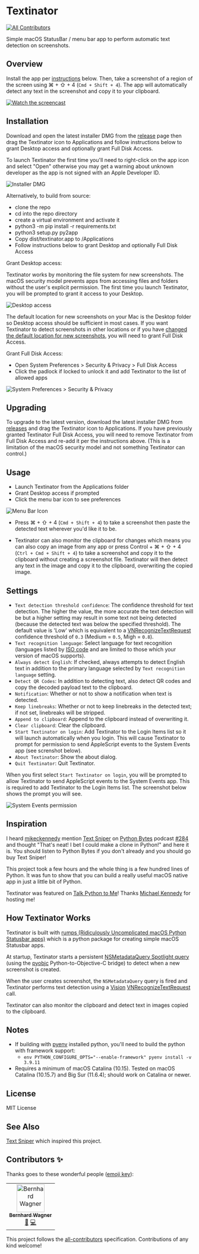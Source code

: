 # Textinator
<!-- ALL-CONTRIBUTORS-BADGE:START - Do not remove or modify this section -->
[![All Contributors](https://img.shields.io/badge/all_contributors-1-orange.svg?style=flat)](#contributors-)
<!-- ALL-CONTRIBUTORS-BADGE:END -->

Simple macOS StatusBar / menu bar app to perform automatic text detection on screenshots.

## Overview

Install the app per [instructions](#installation) below.  Then, take a screenshot of a region of the screen using ⌘ + ⇧ + 4 (`Cmd + Shift + 4`).  The app will automatically detect any text in the screenshot and copy it to your clipboard.

[![Watch the screencast](https://img.youtube.com/vi/K_3MXOeBBdY/maxresdefault.jpg)](https://youtu.be/K_3MXOeBBdY)

## Installation

Download and open the latest installer DMG from the [release](https://github.com/RhetTbull/textinator/releases) page then drag the Textinator icon to Applications and follow instructions below to grant Desktop access and optionally grant Full Disk Access.  

To launch Textinator the first time you'll need to right-click on the app icon and select "Open" otherwise you may get a warning about unknown developer as the app is not signed with an Apple Developer ID.

![Installer DMG](images/installer.png)

Alternatively, to build from source:

- clone the repo
- cd into the repo directory
- create a virtual environment and activate it
- python3 -m pip install -r requirements.txt
- python3 setup.py py2app
- Copy dist/textinator.app to /Applications
- Follow instructions below to grant Desktop and optionally Full Disk Access

Grant Desktop access:

Textinator works by monitoring the file system for new screenshots. The macOS security model prevents apps from accessing files and folders without the user's explicit permission. The first time you launch Textinator, you will be prompted to grant it access to your Desktop.

![Desktop access](images/textinator_desktop_access.png)

The default location for new screenshots on your Mac is the Desktop folder so Desktop access should be sufficient in most cases. If you want Textinator to detect screenshots in other locations or if you have [changed the default location for new screenshots](https://support.apple.com/en-us/HT201361), you will need to grant Full Disk Access.

Grant Full Disk Access:

- Open System Preferences > Security & Privacy > Full Disk Access
- Click the padlock if locked to unlock it and add Textinator to the list of allowed apps

![System Preferences > Security & Privacy](images/Full_Disk_Access.png)

## Upgrading

To upgrade to the latest version, download the latest installer DMG from [releases](https://github.com/RhetTbull/textinator/releases) and drag the Textinator icon to Applications.  If you have previously granted Textinator Full Disk Access, you will need to remove Textinator from Full Disk Access and re-add it per the instructions above. (This is a limitation of the macOS security model and not something Textinator can control.)

## Usage

- Launch Textinator from the Applications folder
- Grant Desktop access if prompted
- Click the menu bar icon to see preferences

![Menu Bar Icon](images/textinator_settings.png)

- Press ⌘ + ⇧ + 4 (`Cmd + Shift + 4`) to take a screenshot then paste the detected text wherever you'd like it to be.

- Textinator can also monitor the clipboard for changes which means you can also copy an image from any app or press Control + ⌘ + ⇧ + 4 (`Ctrl + Cmd + Shift + 4`) to take a screenshot and copy it to the clipboard without creating a screenshot file. Textinator will then detect any text in the image and copy it to the clipboard, overwriting the copied image.

## Settings

- `Text detection threshold confidence`: The confidence threshold for text detection.  The higher the value, the more accurate the text detection will be but a higher setting may result in some text not being detected (because the detected text was below the specified threshold). The default value is 'Low' which is equivalent to a [VNRecognizeTextRequest](https://developer.apple.com/documentation/vision/vnrecognizetextrequest?language=objc) confidence threshold of `0.3` (Medium = `0.5`, Migh = `0.8`).
- `Text recognition language`: Select language for text recognition (languages listed by [ISO code](https://en.wikipedia.org/wiki/List_of_ISO_639-1_codes) and are limited to those which your version of macOS supports).
- `Always detect English`: If checked, always attempts to detect English text in addition to the primary language selected by `Text recognition language` setting.
- `Detect QR Codes`: In addition to detecting text, also detect QR codes and copy the decoded payload text to the clipboard.
- `Notification`: Whether or not to show a notification when text is detected.
- `Keep linebreaks`: Whether or not to keep linebreaks in the detected text; if not set, linebreaks will be stripped.
- `Append to clipboard`: Append to the clipboard instead of overwriting it.
- `Clear clipboard`: Clear the clipboard.
- `Start Textinator on login`: Add Textinator to the Login Items list so it will launch automatically when you login. This will cause Textinator to prompt for permission to send AppleScript events to the System Events app (see screnshot below).
- `About Textinator`: Show the about dialog.
- `Quit Textinator`: Quit Textinator.

When you first select `Start Textinator on login`, you will be prompted to allow Textinator to send AppleScript events to the System Events app.  This is required to add Textinator to the Login Items list. The screenshot below shows the prompt you will see.

![System Events permission](images/system_events_access.png)

## Inspiration

I heard [mikeckennedy](https://github.com/mikeckennedy) mention [Text Sniper](https://textsniper.app/) on [Python Bytes](https://pythonbytes.fm/) podcast [#284](https://pythonbytes.fm/episodes/show/284/spicy-git-for-engineers) and thought "That's neat! I bet I could make a clone in Python!" and here it is.  You should listen to Python Bytes if you don't already and you should go buy Text Sniper!

This project took a few hours and the whole thing is a few hundred lines of Python. It was fun to show that you can build a really useful macOS native app in just a little bit of Python.

Textinator was featured on [Talk Python to Me](https://www.youtube.com/watch?v=ndFFgJhrUhQ&t=810s)! Thanks [Michael Kennedy](https://twitter.com/mkennedy) for hosting me!

## How Textinator Works

Textinator is built with [rumps (Ridiculously Uncomplicated macOS Python Statusbar apps)](https://github.com/jaredks/rumps) which is a python package for creating simple macOS Statusbar apps.

At startup, Textinator starts a persistent [NSMetadataQuery Spotlight query](https://developer.apple.com/documentation/foundation/nsmetadataquery?language=objc) (using the [pyobjc](https://pyobjc.readthedocs.io/en/latest/) Python-to-Objective-C bridge) to detect when a new screenshot is created.

When the user creates screenshot, the `NSMetadataQuery` query is fired and Textinator performs text detection using a [Vision](https://developer.apple.com/documentation/vision?language=objc) [VNRecognizeTextRequest](https://developer.apple.com/documentation/vision/vnrecognizetextrequest?language=objc) call.

Textinator can also monitor the clipboard and detect text in images copied to the clipboard.

## Notes

- If building with [pyenv](https://github.com/pyenv/pyenv) installed python, you'll need to build the python with framework support:
  - `env PYTHON_CONFIGURE_OPTS="--enable-framework" pyenv install -v 3.9.11`
- Requires a minimum of macOS Catalina (10.15).  Tested on macOS Catalina (10.15.7) and Big Sur (11.6.4); should work on Catalina or newer.

## License

MIT License

## See Also

[Text Sniper](https://textsniper.app/) which inspired this project.

## Contributors ✨

Thanks goes to these wonderful people ([emoji key](https://allcontributors.org/docs/en/emoji-key)):

<!-- ALL-CONTRIBUTORS-LIST:START - Do not remove or modify this section -->
<!-- prettier-ignore-start -->
<!-- markdownlint-disable -->
<table>
  <tbody>
    <tr>
      <td align="center"><a href="https://github.com/bwagner"><img src="https://avatars.githubusercontent.com/u/447049?v=4?s=75" width="75px;" alt="Bernhard Wagner"/><br /><sub><b>Bernhard Wagner</b></sub></a><br /><a href="#ideas-bwagner" title="Ideas, Planning, & Feedback">🤔</a> <a href="https://github.com/RhetTbull/textinator/commits?author=bwagner" title="Code">💻</a></td>
    </tr>
  </tbody>
</table>

<!-- markdownlint-restore -->
<!-- prettier-ignore-end -->

<!-- ALL-CONTRIBUTORS-LIST:END -->

This project follows the [all-contributors](https://github.com/all-contributors/all-contributors) specification. Contributions of any kind welcome!
